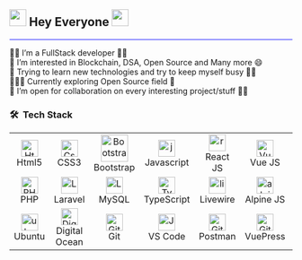 ## <img src="https://media.giphy.com/media/iY8CRBdQXODJSCERIr/giphy.gif" width="30px"> Hey Everyone <img src="https://media.giphy.com/media/iY8CRBdQXODJSCERIr/giphy.gif" width="30px">

<hr style="height:2px;border-width:1;border-radius: 5px;color:gray;background-color:#8080ff">

👋🏻 I’m a FullStack developer ✌🏻 <br/>
👀 I’m interested in Blockchain, DSA, Open Source and Many more 😄<br/>
🌱 Trying to learn new technologies and try to keep myself busy 🤵🏻 <br/>
👨🏻‍💻 Currently exploring Open Source field 📱</br>
💞️ I’m open for collaboration on every interesting project/stuff ✌🏻<br/>

### 🛠 &nbsp;Tech Stack

<table align="center">
  <tr>
      <td align="center" width="60">
      <a href="#html5">
        <img src="https://seeklogo.com/images/H/html5-without-wordmark-color-logo-14D252D878-seeklogo.com.png" width="30" height="30" alt="Html5" />
      </a>
      <br>Html5
    </td>
    <td align="center" width="60">
      <a href="#css3">
        <img src="https://upload.wikimedia.org/wikipedia/commons/thumb/6/62/CSS3_logo.svg/48px-CSS3_logo.svg.png" width="30" height="30" alt="Css3" />
      </a>
      <br>CSS3
    </td>
     <td align="center" width="60">
      <a href="#bootstrap">
        <img src="https://cdn.worldvectorlogo.com/logos/bootstrap-4.svg" width="48" height="48" alt="Bootstrap" />
      </a>
      <br>Bootstrap
    </td>
     <td align="center" width="60">
      <a href="#js">
        <img src="https://upload.wikimedia.org/wikipedia/commons/thumb/9/99/Unofficial_JavaScript_logo_2.svg/1024px-Unofficial_JavaScript_logo_2.svg.png" width="30" height="30" alt="javascript" />
      </a>
      <br>Javascript
    </td>
    <td align="center" width="60">
      <a href="#vuejs">
        <img src="https://www.vectorlogo.zone/logos/reactjs/reactjs-icon.svg" width="30" height="30" alt="reactjs" />
      </a>
      <br>React JS
    </td>
     <td align="center" width="60">
      <a href="#vuejs">
        <img src="https://www.vectorlogo.zone/logos/vuejs/vuejs-icon.svg" width="30" height="30" alt="Vuejs" />
      </a>
      <br>Vue JS
    </td>
     <td align="center" width="60">
      <a href="#suhailkakar-tech">
        <img src="https://www.vectorlogo.zone/logos/nuxtjs/nuxtjs-icon.svg" width="30" height="30" alt="Nuxtjs" />
      </a>
      <br>Nuxt JS
    </td>
  </tr>
  <tr>
     <td align="center" width="60">
      <a href="#nuxtjs" >
        <img src="https://i.ibb.co/LzmYpDX/146-1466902-php-logo-png-transparent-php-logo-png-png-removebg-preview.png" width="30" height="30" alt="PHP" />
      </a>
      <br>PHP
    </td>
      <td align="center" width="60">
      <a href="#laravel">
        <img src="https://cdn.worldvectorlogo.com/logos/laravel-2.svg" width="30" height="30" alt="Laravel" />
      </a>
      <br>Laravel
    </td>
      <td align="center" width="60">
      <a href="#laravel">
        <img src="https://www.logo.wine/a/logo/MySQL/MySQL-Logo.wine.svg" width="30" height="30" alt="Laravel" />
      </a>
      <br>MySQL
    </td>
     <td align="center" width="60">
      <a href="#ts">
        <img src="https://upload.wikimedia.org/wikipedia/commons/thumb/4/4c/Typescript_logo_2020.svg/1200px-Typescript_logo_2020.svg.png" width="30" height="30" alt="TypeScript" />
      </a>
      <br>TypeScript
    </td>
     <td align="center" width="60">
        <a href="#livewire">
            <img src="https://i0.wp.com/laravel-livewire.com/img/twitter.png" width="30" height="30"
                alt="livewire" />
        </a>
        <br>Livewire
    </td>
    <td align="center" width="96">
        <a href="#alpinejs">
            <img src="https://seeklogo.com/images/A/alpine-js-logo-21F4169EAB-seeklogo.com.png" width="30"
                height="30" alt="alpinejs" />
        </a>
        <br>Alpine JS
    </td>
  </tr>
   <tr>
      <td align="center" width="96">
      <a href="#ubuntu" >
        <img src="https://seeklogo.com/images/U/ubuntu-logo-8FDEC6A07B-seeklogo.com.png" width="30" height="30" alt="ubuntu" />
      </a>
      <br>Ubuntu
    </td>
     <td align="center" width="96">
      <a href="#digitalocean">
        <img src="https://upload.wikimedia.org/wikipedia/commons/f/ff/DigitalOcean_logo.svg" width="30" height="30" alt="Digital Ocean" />
      </a>
      <br>Digital Ocean
    </td>
      <td align="center" width="96">
      <a href="#git" >
        <img src="https://upload.wikimedia.org/wikipedia/commons/thumb/3/3f/Git_icon.svg/1200px-Git_icon.svg.png" width="30" height="30" alt="Git" />
      </a>
      <br>Git
    </td>
      <td align="center"  width="96">
      <a href="#vscode">
        <img src="https://upload.wikimedia.org/wikipedia/commons/9/9a/Visual_Studio_Code_1.35_icon.svg" width="30" height="30" alt="Jamstack" />
      </a>
      <br>VS Code
    </td>
      <td align="center" width="96">
      <a href="#postman" >
        <img src="https://www.vectorlogo.zone/logos/getpostman/getpostman-icon.svg" width="30" height="30" alt="Git" />
      </a>
      <br>Postman
    </td>
      <td align="center" width="96">
      <a href="#vuepress" >
        <img src="https://raw.githubusercontent.com/AliasIO/wappalyzer/master/src/drivers/webextension/images/icons/VuePress.svg" width="30" height="30" alt="Git" />
      </a>
      <br>VuePress
    </td>
  </tr>
</table>
